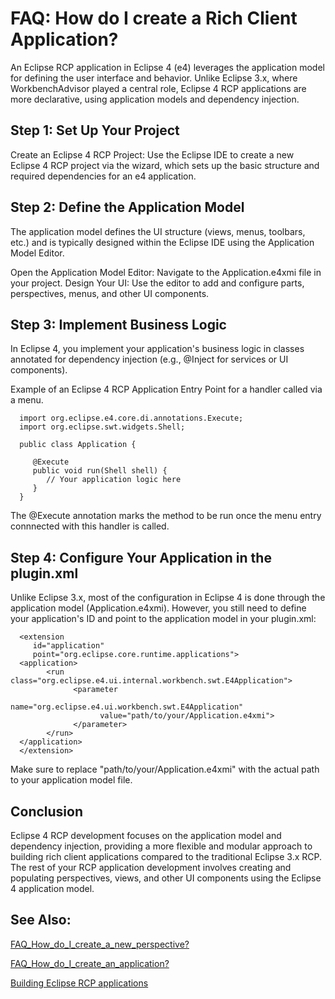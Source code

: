 FAQ: How do I create a Rich Client Application?
===============================================

An Eclipse RCP application in Eclipse 4 (e4) leverages the application model for defining the user interface and behavior. 
Unlike Eclipse 3.x, where WorkbenchAdvisor played a central role, Eclipse 4 RCP applications are more declarative, using application models and dependency injection.

## Step 1: Set Up Your Project

Create an Eclipse 4 RCP Project: Use the Eclipse IDE to create a new Eclipse 4 RCP project via the wizard, which sets up the basic structure and required dependencies for an e4 application.

## Step 2: Define the Application Model

The application model defines the UI structure (views, menus, toolbars, etc.) and is typically designed within the Eclipse IDE using the Application Model Editor.

Open the Application Model Editor: Navigate to the Application.e4xmi file in your project.
Design Your UI: Use the editor to add and configure parts, perspectives, menus, and other UI components.

## Step 3: Implement Business Logic

In Eclipse 4, you implement your application's business logic in classes annotated for dependency injection (e.g., @Inject for services or UI components).

Example of an Eclipse 4 RCP Application Entry Point for a handler called via a menu.

      import org.eclipse.e4.core.di.annotations.Execute;
      import org.eclipse.swt.widgets.Shell;

      public class Application {
         
         @Execute
         public void run(Shell shell) {
            // Your application logic here
         }
      }

The @Execute annotation marks the method to be run once the menu entry connnected with this handler is called.

## Step 4: Configure Your Application in the plugin.xml

Unlike Eclipse 3.x, most of the configuration in Eclipse 4 is done through the application model (Application.e4xmi). However, you still need to define your application's ID and point to the application model in your plugin.xml:

      <extension
         id="application"
         point="org.eclipse.core.runtime.applications">
      <application>
            <run class="org.eclipse.e4.ui.internal.workbench.swt.E4Application">
                  <parameter
                        name="org.eclipse.e4.ui.workbench.swt.E4Application"
                        value="path/to/your/Application.e4xmi">
                  </parameter>
            </run>
      </application>
      </extension>

Make sure to replace "path/to/your/Application.e4xmi" with the actual path to your application model file.

## Conclusion
Eclipse 4 RCP development focuses on the application model and dependency injection, providing a more flexible and modular approach to building rich client applications compared to the traditional Eclipse 3.x RCP. The rest of your RCP application development involves creating and populating perspectives, views, and other UI components using the Eclipse 4 application model.  

See Also:
---------

[FAQ\_How\_do\_I\_create\_a\_new_perspective?](./FAQ_How_do_I_create_a_new_perspective.md "FAQ How do I create a new perspective?")

[FAQ\_How\_do\_I\_create\_an\_application?](./FAQ_How_do_I_create_an_application.md "FAQ How do I create an application?")

[Building Eclipse RCP applications](https://www.vogella.com/tutorials/EclipseRCP/article.html)
